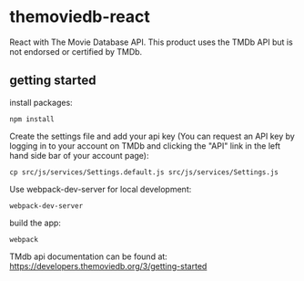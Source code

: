 # themoviedb-react

React with The Movie Database API. This product uses the TMDb API but is not endorsed or certified by TMDb.



## getting started
install packages:
```
npm install
```
Create the settings file and add your api key (You can request an API key by logging in to your account on TMDb and clicking the "API" link in the left hand side bar of your account page):
```
cp src/js/services/Settings.default.js src/js/services/Settings.js
```

Use webpack-dev-server for local development:
```
webpack-dev-server
```
build the app:
```
webpack
```

TMdb api documentation can be found at: https://developers.themoviedb.org/3/getting-started
